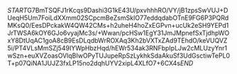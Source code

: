 $START$G7BmTSQFJ1rKcqs9Dashi3G1kE43U/pxvhhhRO/VY/jB1zpsSwVUJ+DUeqH5Um7FoiLdXXmm02SCpcmBeZsmSkIO77eddqdabOTnE9FG6P3PQRdMKsQ0/EesDPckakW4QW42CMs+h2uheH4hoZxEGPvn+ucUk2eSH9YEPd1JrTWSA6kOY6GJo6vyajMc3s/+Wwan/pcHSw1EgY31JmJMpnefSxTjdhpWOxY8DtUqAC1goA8cB9EsDLqdbWrROXAq3Kh2bVXTxZAd9TEhdO/keVUQVZ5i/PT4VLsMmSZj549IYWpHbzHqd/hEWr534ak3RNFbpIpLJw2cMLUzyYnr1wSzn+euXVZoasOVlqBIwOPyTUJupeRpSzLykhkSdaAkuSf3UdGsctiwTePL0T+p07QiNA1JUJZ3fxLP15no2dqhUYV2xipL4XLfO7+6CX4s$END$